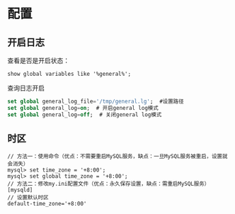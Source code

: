 # 配置



## 开启日志

查看是否是开启状态：

```
show global variables like '%general%';
```

查询日志开启

```sql
set global general_log_file='/tmp/general.lg';  #设置路径
set global general_log=on;  # 开启general log模式
set global general_log=off;  # 关闭general log模式
```

## 时区

```mysql
// 方法一：使用命令（优点：不需要重启MySQL服务，缺点：一旦MySQL服务被重启，设置就会消失）
mysql> set time_zone = '+8:00';
mysql> set global time_zone = '+8:00';
// 方法二：修改my.ini配置文件（优点：永久保存设置，缺点：需重启MySQL服务）
[mysqld]
// 设置默认时区
default-time_zone='+8:00'
```

